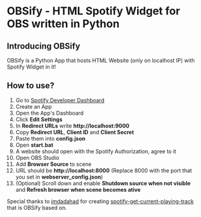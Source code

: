 # OBSify - HTML Spotify Widget for OBS written in Python

## Introducing OBSify
OBSify is a Python App that hosts HTML Website (only on localhost IP) with Spotify Widget in it!  

## How to use?
1. Go to [Spotify Developer Dashboard](https://developer.spotify.com/dashboard/)
2. Create an App
3. Open the App's Dashboard
4. Click **Edit Settings**
5. In **Redirect URLs** write **http://localhost:9000**
6. Copy **Redirect URL**, **Client ID** and **Client Secret**
7. Paste them into **config.json**
8. Open **start.bat**
9. A website should open with the Spotify Authorization, agree to it
10. Open OBS Studio
11. Add **Browser Source** to scene
12. URL should be **http://localhost:8000** (Replace 8000 with the port that you set in **webserver_config.json**)
13. (Optional) Scroll down and enable **Shutdown source when not visible** and **Refresh browser when scene becomes ative**

Special thanks to [imdadahad](https://github.com/imdadahad) for creating [spotify-get-current-playing-track](https://github.com/imdadahad/spotify-get-current-playing-track) that is OBSify based on.
